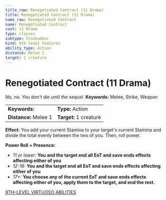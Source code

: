 ```yaml
---
title_raw: Renegotiated Contract (11 Drama)
title: Renegotiated Contract (11 Drama)
name_raw: Renegotiated Contract
name: Renegotiated Contract
cost: 11 Drama
type: classes
subtype: troubadour
kind: 9th-level features
ability_type: Action
distance: Melee 1
target: 1 creature
---
```


# Renegotiated Contract (11 Drama)

*No, no. You don't die until the sequel.* **Keywords:** Melee, Strike, Weapon

|                       |                        |
| :-------------------- | :--------------------- |
| **Keywords:**         | **Type:** Action       |
| **Distance:** Melee 1 | **Target:** 1 creature |

**Effect:** You add your current Stamina to your target's current Stamina and divide the total evenly between the two of you. Then, roll power.

**Power Roll + Presence:**

- *11 or lower:* **You and the target end all EoT and save ends effects affecting either of you**
- *12-16:* **You and the target end all EoT and save ends effects affecting either of you**
- *17+:* **You choose any of the current EoT and save ends effects affecting either of you, apply them to the target, and end the rest.**

[9TH-LEVEL VIRTUOSO ABILITIES](./9th-Level%20Virtuoso%20Abilities.md)
